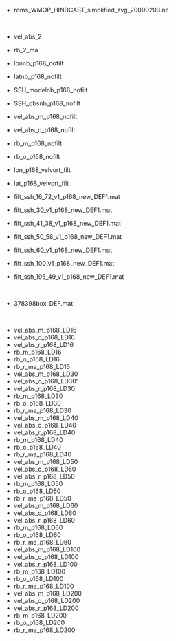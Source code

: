 * roms_WMOP_HINDCAST_simplified_avg_20090203.nc

<br>
	
* vel_abs_2
* rb_2_ma
* lonnb_p168_nofilt
* latnb_p168_nofilt
* SSH_modelnb_p168_nofilt
* SSH_obsnb_p168_nofilt
* vel_abs_m_p168_nofilt
* vel_abs_o_p168_nofilt
* rb_m_p168_nofilt
* rb_o_p168_nofilt
* lon_p168_velvort_filt
* lat_p168_velvort_filt
  
* filt_ssh_16_72_v1_p168_new_DEF1.mat
* filt_ssh_30_v1_p168_new_DEF1.mat
* filt_ssh_41_38_v1_p168_new_DEF1.mat
* filt_ssh_50_58_v1_p168_new_DEF1.mat
* filt_ssh_60_v1_p168_new_DEF1.mat
* filt_ssh_100_v1_p168_new_DEF1.mat
* filt_ssh_195_49_v1_p168_new_DEF1.mat

<br>
	
* 378398box_DEF.mat

<br>
  
* vel_abs_m_p168_LD16
* vel_abs_o_p168_LD16
* vel_abs_r_p168_LD16
* rb_m_p168_LD16
* rb_o_p168_LD16
* rb_r_ma_p168_LD16
* vel_abs_m_p168_LD30
* vel_abs_o_p168_LD30'
* vel_abs_r_p168_LD30'
* rb_m_p168_LD30
* rb_o_p168_LD30
* rb_r_ma_p168_LD30
* vel_abs_m_p168_LD40
* vel_abs_o_p168_LD40
* vel_abs_r_p168_LD40
* rb_m_p168_LD40
* rb_o_p168_LD40
* rb_r_ma_p168_LD40
* vel_abs_m_p168_LD50
* vel_abs_o_p168_LD50
* vel_abs_r_p168_LD50
* rb_m_p168_LD50
* rb_o_p168_LD50
* rb_r_ma_p168_LD50
* vel_abs_m_p168_LD60
* vel_abs_o_p168_LD60
* vel_abs_r_p168_LD60
* rb_m_p168_LD60
* rb_o_p168_LD60
* rb_r_ma_p168_LD60
* vel_abs_m_p168_LD100
* vel_abs_o_p168_LD100
* vel_abs_r_p168_LD100
* rb_m_p168_LD100
* rb_o_p168_LD100
* rb_r_ma_p168_LD100
* vel_abs_m_p168_LD200
* vel_abs_o_p168_LD200
* vel_abs_r_p168_LD200
* rb_m_p168_LD200
* rb_o_p168_LD200
* rb_r_ma_p168_LD200
